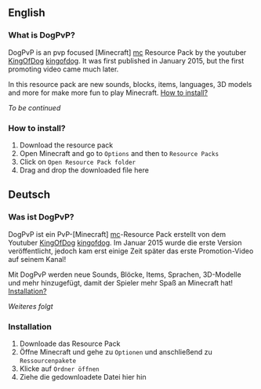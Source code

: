 ## English
### What is DogPvP?

DogPvP is an pvp focused [Minecraft] [mc] Resource Pack by the youtuber [KingOfDog] [kingofdog]. It was first published in January 2015, but the first promoting video came much later.

In this resource pack are new sounds, blocks, items, languages, 3D models and more for make more fun to play Minecraft. [How to install?](#how-to-install)

*To be continued*


### How to install?
1. Download the resource pack
2. Open Minecraft and go to `Options` and then to `Resource Packs`
3. Click on `Open Resource Pack folder`
4. Drag and drop the downloaded file here



## Deutsch
### Was ist DogPvP?

DogPvP ist ein PvP-[Minecraft] [mc]-Resource Pack erstellt von dem Youtuber [KingOfDog] [kingofdog]. Im Januar 2015 wurde die erste Version veröffentlicht, jedoch kam erst einige Zeit später das erste Promotion-Video auf seinem Kanal!

Mit DogPvP werden neue Sounds, Blöcke, Items, Sprachen, 3D-Modelle und mehr hinzugefügt, damit der Spieler mehr Spaß an Minecraft hat! [Installation?](#installation)

*Weiteres folgt*


### Installation
1. Downloade das Resource Pack
2. Öffne Minecraft und gehe zu `Optionen` und anschließend zu `Ressourcenpakete`
3. Klicke auf `Ordner öffnen`
4. Ziehe die gedownloadete Datei hier hin

[mc]: http://minecraft.net
[kingofdog]: http://youtube.com/KingOfDog
